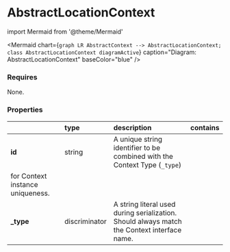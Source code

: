 # AbstractLocationContext



import Mermaid from '@theme/Mermaid'

<Mermaid chart={`
    graph LR
      AbstractContext --> AbstractLocationContext;
    class AbstractLocationContext diagramActive
  `}
  caption="Diagram: AbstractLocationContext"
  baseColor="blue"
/>

### Requires

None.

### Properties

|           | type          | description                                                                                                 | contains |
|:----------|:--------------|:------------------------------------------------------------------------------------------------------------|:---------|
| **id**    | string        | A unique string identifier to be combined with the Context Type (`_type`) 
for Context instance uniqueness. |          |
| **_type** | discriminator | A string literal used during serialization. Should always match the Context interface name.                 |          |


